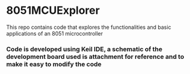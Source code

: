 # 8051MCUExplorer
 This repo contains code that explores the functionalities and basic applications of an 8051 microcontroller 

### Code is developed using Keil IDE, a schematic of the development board used is attachment for reference and to make it easy to modify the code

